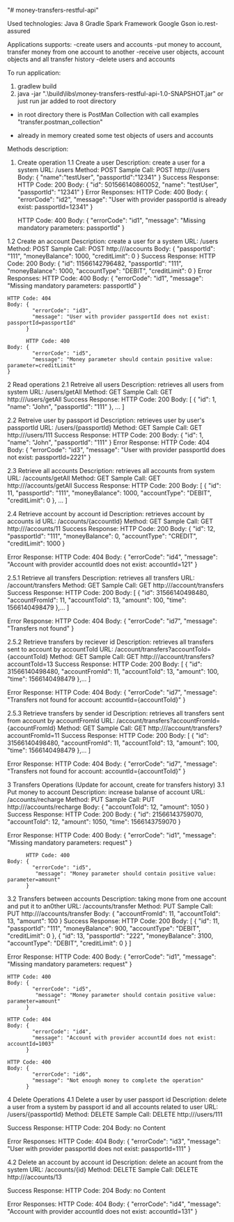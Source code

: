 "# money-transfers-restful-api"

Used technologies:
    Java 8
    Gradle
    Spark Framework
    Google Gson
    io.rest-assured

Applications supports:
-create users and accounts
-put money to account, transfer money from one account to another
-receive user objects, account objects and all transfer history
-delete users and accounts

To run application:
1. gradlew build
2. java -jar ".\build\libs\money-transfers-restful-api-1.0-SNAPSHOT.jar"
or just run jar added to root directory

- in root directory there is PostMan Collection with call examples "transfer.postman_collection"

- already in memory created some test objects of users and accounts

Methods description:
1. Create operation
1.1 Create a user
Description: create a user for a system
URL: /users
Method: POST
Sample Call:
	POST http://<host>/users
	Body:
		{
			"name":"testUser",
			"passportId":"12341"
		}
Success Response:
	HTTP Code: 200
	Body: {
			"id": 501566140860052,
			"name": "testUser",
			"passportId": "12341"
		  }
Error Responses:
	HTTP Code: 400
	Body: {
			"errorCode": "id2",
			"message": "User with provider passportId is already exist: passportId=12341"
			}

	HTTP Code: 400
	Body: {
			"errorCode": "id1",
			"message": "Missing mandatory parameters: passportId"
		  }

1.2 Create an account
Description: create a user for a system
URL: /users
Method: POST
Sample Call:
	POST http://<host>/accounts
	Body:
		{
			"passportId": "111",
			"moneyBalance": 1000,
			"creditLimit": 0
		}
Success Response:
	HTTP Code: 200
	Body: {
			"id": 11566142796482,
			"passportId": "111",
			"moneyBalance": 1000,
			"accountType": "DEBIT",
			"creditLimit": 0
		  }
Error Responses:
	HTTP Code: 400
	Body: {
			"errorCode": "id1",
			"message": "Missing mandatory parameters: passportId"
		  }

	HTTP Code: 404
	Body: {
			"errorCode": "id3",
			"message": "User with provider passportId does not exist: passportId=passportId"
		  }

		  HTTP Code: 400
	Body: {
			"errorCode": "id5",
			"message": "Money parameter should contain positive value: parameter=creditLimit"
	}

2 Read operations
2.1 Retreive all users
Description: retrieves all users from system
URL: /users/getAll
Method: GET
Sample Call: GET http://<host>/users/getAll
Success Response:
	HTTP Code: 200
	Body: [
			{
			 "id": 1,
			 "name": "John",
			 "passportId": "111"
			}, ...
		  ]

2.2 Retreive user by passport id
Description: retrieves user by user's passportId
URL: /users/{passportId}
Method: GET
Sample Call: GET http://<host>/users/111
Success Response:
	HTTP Code: 200
	Body: {
			"id": 1,
			"name": "John",
			"passportId": "111"
		}
Error Response:
	HTTP Code: 404
	Body: {
			"errorCode": "id3",
			"message": "User with provider passportId does not exist: passportId=2221"
		  }

2.3 Retrieve all accounts
Description: retrieves all accounts from system
URL: /accounts/getAll
Method: GET
Sample Call: GET http://<host>/accounts/getAll
Success Response:
	HTTP Code: 200
	Body: [
			{
			  "id": 11,
			  "passportId": "111",
			  "moneyBalance": 1000,
			  "accountType": "DEBIT",
			  "creditLimit": 0
			}, ...
		  ]

2.4 Retrieve account by account id
Description: retrieves account by accounts id
URL: /accounts/{accountId}
Method: GET
Sample Call: GET http://<host>/accounts/11
Success Response:
	HTTP Code: 200
	Body: {
			"id": 12,
			"passportId": "111",
			"moneyBalance": 0,
			"accountType": "CREDIT",
			"creditLimit": 1000
		  }

Error Response:
	HTTP Code: 404
	Body: {
			"errorCode": "id4",
			"message": "Account with provider accountId does not exist: accountId=121"
		  }

2.5.1 Retrieve all transfers
Description: retrieves all transfers
URL: /account/transfers
Method: GET
Sample Call: GET http://<host>/account/transfers
Success Response:
	HTTP Code: 200
	Body: [
			{
				"id": 31566140498480,
				"accountFromId": 11,
				"accountToId": 13,
				"amount": 100,
				"time": 1566140498479
			},...
		]

Error Response:
	HTTP Code: 404
	Body: {
			"errorCode": "id7",
			"message": "Transfers not found"
		  }

2.5.2 Retrieve transfers by reciever id
Description: retrieves all transfers sent to account by accountToId
URL: /account/transfers?accountToId={accountToId}
Method: GET
Sample Call: GET http://<host>/account/transfers?accountToId=13
Success Response:
	HTTP Code: 200
	Body: [
			{
				"id": 31566140498480,
				"accountFromId": 11,
				"accountToId": 13,
				"amount": 100,
				"time": 1566140498479
			},...
		]

Error Response:
	HTTP Code: 404
	Body: {
			"errorCode": "id7",
			"message": "Transfers not found for account: accountId={accountToId}"
		  }

2.5.3 Retrieve transfers by sender id
Description: retrieves all transfers sent from account by accountFromId
URL: /account/transfers?accountFromId={accountFromId}
Method: GET
Sample Call: GET http://<host>/account/transfers?accountFromId=11
Success Response:
	HTTP Code: 200
	Body: [
			{
				"id": 31566140498480,
				"accountFromId": 11,
				"accountToId": 13,
				"amount": 100,
				"time": 1566140498479
			},...
		]

Error Response:
	HTTP Code: 404
	Body: {
			"errorCode": "id7",
			"message": "Transfers not found for account: accountId={accountToId}"
		  }

3 Transfers Operations (Update for account, create for transfers history)
3.1 Put money to account
Description: increase balanse of account
URL: /accounts/recharge
Method: PUT
Sample Call: PUT http://<host>/accounts/recharge
	Body: {
			"accountToId": 12,
			"amount": 1050
			}
Success Response:
	HTTP Code: 200
	Body: {
			"id": 21566143759070,
			"accountToId": 12,
			"amount": 1050,
			"time": 1566143759070
		}

Error Response:
	HTTP Code: 400
	Body: {
			"errorCode": "id1",
			"message": "Missing mandatory parameters: request"
		  }

		  HTTP Code: 400
	Body: {
			"errorCode": "id5",
			 "message": "Money parameter should contain positive value: parameter=amount"
		  }

3.2 Transfers between accounts
Description: taking mone from one account and put it to an0ther
URL: /accounts/transfer
Method: PUT
Sample Call: PUT http://<host>/accounts/transfer
	Body: {
			"accountFromId": 11,
			"accountToId": 13,
			"amount": 100
			}
Success Response:
	HTTP Code: 200
	Body: [
			{
				"id": 11,
				"passportId": "111",
				"moneyBalance": 900,
				"accountType": "DEBIT",
				"creditLimit": 0
			},
			{
				"id": 13,
				"passportId": "222",
				"moneyBalance": 3100,
				"accountType": "DEBIT",
				"creditLimit": 0
			}
		  ]

Error Response:
	HTTP Code: 400
	Body: {
			"errorCode": "id1",
			"message": "Missing mandatory parameters: request"
		  }

	HTTP Code: 400
	Body: {
			"errorCode": "id5",
			 "message": "Money parameter should contain positive value: parameter=amount"
		  }

	HTTP Code: 404
	Body: {
			"errorCode": "id4",
			"message": "Account with provider accountId does not exist: accountId=1003"
		  }

	HTTP Code: 400
	Body: {
			"errorCode": "id6",
			"message": "Not enough money to complete the operation"
		  }


4 Delete Operations
4.1 Delete a user by user passport id
Description: delete a user from a system by passport id and all accounts related to user
URL: /users/{passportId}
Method: DELETE
Sample Call:
	DELETE http://<host>/users/111

Success Response:
	HTTP Code: 204
	Body: no Content

Error Responses:
	HTTP Code: 404
	Body: {
			"errorCode": "id3",
			"message": "User with provider passportId does not exist: passportId=111"
		  }

4.2 Delete an account by account id
Description: delete an acount from the system
URL: /accounts/{id}
Method: DELETE
Sample Call:
	DELETE http://<host>/accounts/13

Success Response:
	HTTP Code: 204
	Body: no Content

Error Responses:
	HTTP Code: 404
	Body: {
			"errorCode": "id4",
			"message": "Account with provider accountId does not exist: accountId=131"
		  }